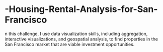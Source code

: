 # -Housing-Rental-Analysis-for-San-Francisco
n this challenge, I use data visualization skills, including aggregation, interactive visualizations, and geospatial analysis, to find properties in the San Francisco market that are viable investment opportunities.
